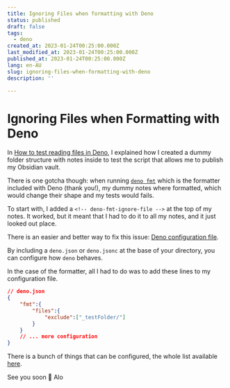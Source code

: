 ```yaml
---
title: Ignoring Files when formatting with Deno
status: published
draft: false
tags:
  - deno
created_at: 2023-01-24T00:25:00.000Z
last_modified_at: 2023-01-24T00:25:00.000Z
published_at: 2023-01-24T00:25:00.000Z
lang: en-AU
slug: ignoring-files-when-formatting-with-deno
description: ''

--- 
```

# Ignoring Files when Formatting with Deno

In [How to test reading files in Deno](./how-to-test-reading-files-in-deno), I explained how I created a dummy folder structure with notes inside to test the script that allows me to publish my Obsidian vault.

There is one gotcha though: when running [`deno fmt`](https://deno.land/manual@v1.29.4/tools/formatter)  which is the formatter included with Deno (thank you!), my dummy notes where formatted, which would change their shape and my tests would fails.

To start with, I added a `<!-- deno-fmt-ignore-file -->` at the top of my notes.
It worked, but it meant that I had to do it to all my notes, and it just looked out place.

There is an easier and better way to fix this issue: [Deno configuration file](https://deno.land/manual@v1.29.4/getting_started/configuration_file).

By including a `deno.json` or `deno.jsonc` at the base of your directory, you can configure how `deno` behaves.

In the case of the formatter, all I had to do was to add these lines to my configuration file.

```json
// deno.json
{
	"fmt":{
		"files":{
			"exclude":["_testFolder/"]
		}
	}
	// ... more configuration
}
```

There is a bunch of things that can be configured, the whole list available [here](https://deno.land/x/deno@v1.29.3/cli/schemas/config-file.v1.json?source=).

See you soon 👋
Alo